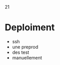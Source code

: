 <PagesComponent/>
<ReferenceComponent>21</ReferenceComponent>
<div>
    <h1>Deploiment</h1>
    <ul>
        <li v-click>ssh</li>
        <li v-click>une preprod</li>
        <li v-click>des test</li>
        <li v-click>manuellement</li>
    </ul>
</div>

